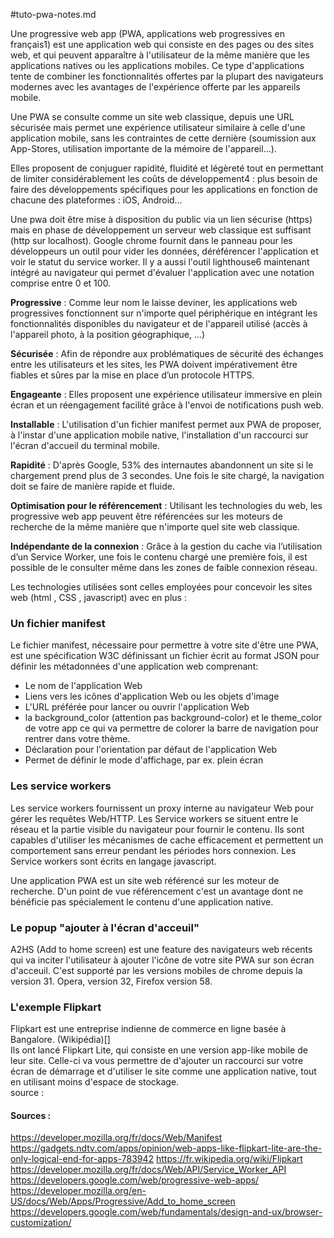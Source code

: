 #tuto-pwa-notes.md

Une progressive web app (PWA, applications web progressives en français1) est une application web qui consiste en des pages ou des sites web, et qui peuvent apparaître à l'utilisateur de la même manière que les applications natives ou les applications mobiles. Ce type d'applications tente de combiner les fonctionnalités offertes par la plupart des navigateurs modernes avec les avantages de l'expérience offerte par les appareils mobile.

Une PWA se consulte comme un site web classique, depuis une URL sécurisée mais permet une expérience utilisateur similaire à celle d'une application mobile, sans les contraintes de cette dernière (soumission aux App-Stores, utilisation importante de la mémoire de l'appareil…).

Elles proposent de conjuguer rapidité, fluidité et légèreté tout en permettant de limiter considérablement les coûts de développement4 : plus besoin de faire des développements spécifiques pour les applications en fonction de chacune des plateformes : iOS, Android…

Une pwa doit être mise à disposition du public via un lien sécurise (https) mais en phase de développement un serveur web classique est suffisant (http sur localhost). Google chrome fournit dans le panneau pour les développeurs un outil pour vider les données, déréférencer l'application et voir le statut du service worker. Il y a aussi l'outil lighthouse6 maintenant intégré au navigateur qui permet d'évaluer l'application avec une notation comprise entre 0 et 100.


**Progressive** : Comme leur nom le laisse deviner, les applications web progressives fonctionnent sur n'importe quel périphérique en intégrant les fonctionnalités disponibles du navigateur et de l'appareil utilisé (accès à l'appareil photo, à la position géographique, ...)  

**Sécurisée**  : Afin de répondre aux problématiques de sécurité des échanges entre les utilisateurs et les sites, les PWA doivent impérativement être fiables et sûres par la mise en place d’un protocole HTTPS.

**Engageante** : Elles proposent une expérience utilisateur immersive en plein écran et un réengagement facilité grâce à l'envoi de notifications push web.  

**Installable** : L'utilisation d'un fichier manifest permet aux PWA de proposer, à l'instar d'une application mobile native, l'installation d'un raccourci sur l'écran d'accueil du terminal mobile.  

**Rapidité** : D'après Google, 53% des internautes abandonnent un site si le chargement prend plus de 3 secondes. Une fois le site chargé, la navigation doit se faire de manière rapide et fluide.  

**Optimisation pour le référencement** : Utilisant les technologies du web, les progressive web app peuvent être référencées sur les moteurs de recherche de la même manière que n'importe quel site web classique.  

**Indépendante de la connexion** : Grâce à la gestion du cache via l’utilisation d’un Service Worker, une fois le contenu chargé une première fois, il est possible de le consulter même dans les zones de faible connexion réseau.
 
Les technologies utilisées sont celles employées pour concevoir les sites web (html , CSS , javascript) avec en plus :  

### Un fichier manifest
Le fichier manifest, nécessaire pour permettre à votre site d'être une PWA, est une spécification W3C définissant un fichier écrit au format JSON pour définir les métadonnées d'une application web comprenant:

- Le nom de l'application Web
- Liens vers les icônes d'application Web ou les objets d'image
- L'URL préférée pour lancer ou ouvrir l'application Web
- la background_color (attention pas background-color) et le theme_color de votre app ce qui va permettre de colorer la barre de navigation pour rentrer dans votre thème.
- Déclaration pour l'orientation par défaut de l'application Web
- Permet de définir le mode d'affichage, par ex. plein écran



### Les service workers 

Les service workers fournissent un proxy interne au navigateur Web pour gérer les requêtes Web/HTTP. Les Service workers se situent entre le réseau et la partie visible du navigateur pour fournir le contenu. Ils sont capables d'utiliser les mécanismes de cache efficacement et permettent un comportement sans erreur pendant les périodes hors connexion. Les Service workers sont écrits en langage javascript.

 Une application PWA est un site web référencé sur les moteur de recherche. D'un point de vue référencement c'est un avantage dont ne bénéficie pas spécialement le contenu d'une application native.

### Le popup "ajouter à l'écran d'acceuil"

A2HS (Add to home screen) est une feature des navigateurs web récents qui va inciter l'utilisateur à ajouter l'icône de votre site PWA sur son écran d'acceuil. C'est supporté par les versions mobiles de chrome depuis la version 31. Opera, version 32, Firefox version 58.


### L'exemple Flipkart
Flipkart est une entreprise indienne de commerce en ligne basée à Bangalore. (Wikipédia)[]  
 Ils ont lancé Flipkart Lite, qui consiste en une version app-like mobile de leur site. Celle-ci va vous permettre de d'ajouter un raccourci sur votre écran de démarrage et d'utiliser le site comme une application native, tout en utilisant moins d'espace de stockage.  
 source : 


 #### Sources :

 https://developer.mozilla.org/fr/docs/Web/Manifest
 https://gadgets.ndtv.com/apps/opinion/web-apps-like-flipkart-lite-are-the-only-logical-end-for-apps-783942
 https://fr.wikipedia.org/wiki/Flipkart
 https://developer.mozilla.org/fr/docs/Web/API/Service_Worker_API
 https://developers.google.com/web/progressive-web-apps/
 https://developer.mozilla.org/en-US/docs/Web/Apps/Progressive/Add_to_home_screen
 https://developers.google.com/web/fundamentals/design-and-ux/browser-customization/
